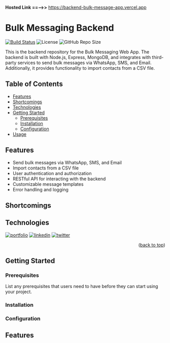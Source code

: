 **Hosted Link ==-->>**  https://backend-bulk-message-app.vercel.app

# Bulk Messaging Backend

[![Build Status](https://img.shields.io/github/workflow/status/yourusername/your-repo-name/Node.js%20CI)](https://github.com/yourusername/your-repo-name/actions)
![License](https://img.shields.io/github/license/yourusername/your-repo-name)
![GitHub Repo Size](https://img.shields.io/github/repo-size/yourusername/your-repo-name)

This is the backend repository for the Bulk Messaging Web App. The backend is built with Node.js, Express, MongoDB, and integrates with third-party services to send bulk messages via WhatsApp, SMS, and Email. Additionally, it provides functionality to import contacts from a CSV file.

## Table of Contents

- [Features](#features)
- [Shortcomings](#shortcomings)
- [Technologies](#technologies)
- [Getting Started](#getting-started)
  - [Prerequisites](#prerequisites)
  - [Installation](#installation)
  - [Configuration](#configuration)
- [Usage](#usage)

## Features

- Send bulk messages via WhatsApp, SMS, and Email
- Import contacts from a CSV file
- User authentication and authorization
- RESTful API for interacting with the backend
- Customizable message templates
- Error handling and logging

## Shortcomings
  

## Technologies

[![portfolio](.icon/nodejs.png)](https://katherineoelsner.com/)
[![linkedin](https://img.shields.io/badge/linkedin-0A66C2?style=for-the-badge&logo=linkedin&logoColor=white)](https://www.linkedin.com/)
[![twitter](https://img.shields.io/badge/twitter-1DA1F2?style=for-the-badge&logo=twitter&logoColor=white)](https://twitter.com/)


<p align="right">(<a href="#readme-top">back to top</a>)</p>

## Getting Started

### Prerequisites

List any prerequisites that users need to have before they can start using your project.

### Installation

### Configuration



## Features

  
